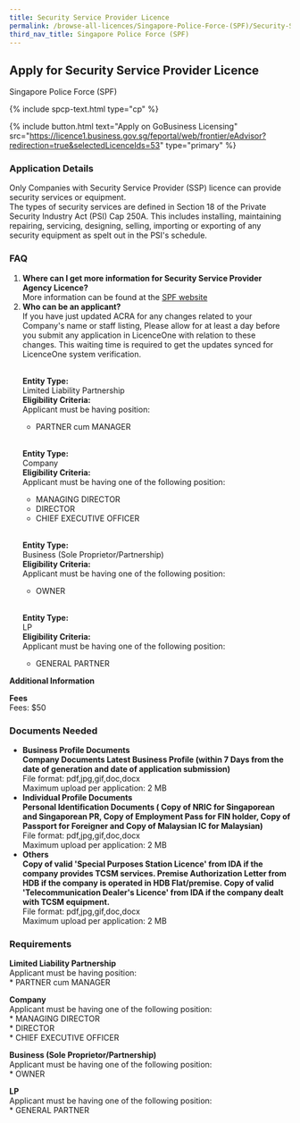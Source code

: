 ```yaml
---
title: Security Service Provider Licence
permalink: /browse-all-licences/Singapore-Police-Force-(SPF)/Security-Service-Provider-Licence
third_nav_title: Singapore Police Force (SPF)
---
```


## Apply for Security Service Provider Licence

Singapore Police Force (SPF)

{% include spcp-text.html type="cp" %}

{% include button.html text="Apply on GoBusiness Licensing" src="https://licence1.business.gov.sg/feportal/web/frontier/eAdvisor?redirection=true&selectedLicenceIds=53" type="primary" %}

<H3>Application Details</H3>

<p>Only Companies with Security Service Provider (SSP) licence can provide security services or equipment.<br>The types of security services are defined in Section 18 of the Private Security Industry Act (PSI) Cap 250A. This includes installing, maintaining repairing, servicing, designing, selling, importing or exporting of any security equipment as spelt out in the PSI's schedule.</p>

<h3>FAQ</h3>

<ol>
  <li>
    <strong>Where can I get more information for  Security Service Provider Agency Licence?</strong><br>        
More information can be found at the 
<a href="http://www.police.gov.sg/e-services/apply/licenses-and-permits" target="_blank" rel="noopener">SPF website</a>
  </li>
  <li>
    <strong>Who can be an applicant?</strong><br>
If you have just updated ACRA for any changes related to your Company's name or staff listing, Please allow for at least a day before you submit any application in LicenceOne with relation to these changes. This waiting time is required to get the updates synced for LicenceOne system verification.<br><br>

<strong>Entity Type:</strong> <br>
Limited Liability Partnership<br>
<strong>Eligibility Criteria:</strong><br>
Applicant must be having position:<br> 
* PARTNER cum MANAGER<br>        
<br>

<strong>Entity Type:</strong> <br>
Company<br>
<strong>Eligibility Criteria:</strong><br>
Applicant must be having one of the following position:<br>
* MANAGING DIRECTOR<br>
* DIRECTOR<br>
* CHIEF EXECUTIVE OFFICER<br>
<br>        

<strong>Entity Type:</strong> <br>
Business (Sole Proprietor/Partnership)<br>
<strong>Eligibility Criteria:</strong><br>
Applicant must be having one of the following position:<br>
* OWNER<br>
<br>

<strong>Entity Type:</strong> <br>
LP<br>
<strong>Eligibility Criteria:</strong><br>
Applicant must be having one of the following position:<br>
* GENERAL PARTNER<br>
  </li>

</ol>


<strong>Additional Information</strong>

<p><strong>Fees</strong><br>
Fees: $50</p>

<H3>Documents Needed</H3>

<ul>
<li><strong>Business Profile Documents<br />Company Documents Latest Business Profile (within 7 Days from the date of generation and date of application submission)</strong>
<br>File format: pdf,jpg,gif,doc,docx
<br>Maximum upload per application: 2 MB
</li>
<li><strong>Individual Profile Documents<br />Personal Identification Documents ( Copy of NRIC for Singaporean and Singaporean PR, Copy of Employment Pass for FIN holder, Copy of Passport for Foreigner and Copy of Malaysian IC for Malaysian)</strong>
<br>File format: pdf,jpg,gif,doc,docx
<br>Maximum upload per application: 2 MB
</li>
<li><strong>Others<br />Copy of valid 'Special Purposes Station Licence' from IDA if the company provides TCSM services. Premise Authorization Letter from HDB if the company is operated in HDB Flat/premise. Copy of valid 'Telecommunication Dealer's Licence' from IDA if the company dealt with TCSM equipment.</strong>
<br>File format: pdf,jpg,gif,doc,docx
<br>Maximum upload per application: 2 MB
</li>
</ul>

<H3>Requirements</H3>

<p><strong>Limited Liability Partnership</strong><br />Applicant must be having position:<br />* PARTNER cum MANAGER</p>
<p><strong>Company</strong><br />Applicant must be having one of the following position:<br />* MANAGING DIRECTOR<br />* DIRECTOR<br />* CHIEF EXECUTIVE OFFICER</p>
<p><strong>Business (Sole Proprietor/Partnership)</strong><br />Applicant must be having one of the following position:<br />* OWNER</p>
<p><strong>LP</strong><br />Applicant must be having one of the following position:<br />* GENERAL PARTNER</p>


